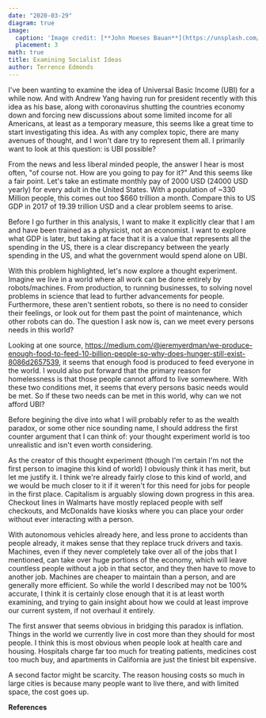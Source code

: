 ```yaml
---
date: "2020-03-29"
diagram: true
image:
  caption: 'Image credit: [**John Moeses Bauan**](https://unsplash.com/photos/OGZtQF8iC0g)'
  placement: 3
math: true
title: Examining Socialist Ideas
author: Terrence Edmonds
---
```


I've been wanting to examine the idea of Universal Basic Income (UBI) for a while now. And with Andrew Yang having run for president recently with this idea as his base, along with coronavirus shutting the countries economy down and forcing new discussions about some limited income for all Americans, at least as a temporary measure, this seems like a great time to start investigating this idea. As with any complex topic, there are many avenues of thought, and I won't dare try to represent them all. I primarily want to look at this question: is UBI possible?

From the news and less liberal minded people, the answer I hear is most often, "of course not. How are you going to pay for it?" And this seems like a fair point. Let's take an estimate monthly pay of 2000 USD (24000 USD yearly) for every adult in the United States. With a population of ~330 Million people, this comes out too  $660 trillion a month. Compare this to US GDP in 2017 of 19.39 trillion USD and a clear problem seems to arise. 

Before I go further in this analysis, I want to make it explicitly clear that I am and have been trained as a physicist, not an economist. I want to explore what GDP is later, but taking at face that it is a value that represents all the spending in the US, there is a clear discrepancy between the yearly spending in the US, and what the government would spend alone on UBI.

With this problem highlighted, let's now explore a thought experiment. Imagine we live in a world where all work can be done entirely by robots/machines. From production, to running businesses, to solving novel problems in science that lead to further advancements for people. Furthermore, these aren't sentient robots, so there is no need to consider their feelings, or look out for them past the point of maintenance, which other robots can do. The question I ask now is, can we meet every persons needs in this world? 

Looking at one source, https://medium.com/@jeremyerdman/we-produce-enough-food-to-feed-10-billion-people-so-why-does-hunger-still-exist-8086d2657539, it seems that enough food is produced to feed everyone in the world. I would also put forward that the primary reason for homelessness is that those people cannot afford to live somewhere. With these two conditions met, it seems that every persons basic needs would be met. So if these two needs can be met in this world, why can we not afford UBI?

Before begining the dive into what I will probably refer to as the wealth paradox, or some other nice sounding name, I should address the first counter argument that I can think of: your thought experiment world is too unrealistic and isn't even worth considering. 

As the creator of this thought experiment (though I'm certain I'm not the first person to imagine this kind of world) I obviously think it has merit, but let me justify it. I think we're already fairly close to this kind of world, and we would be much closer to it if it weren't for this need for jobs for people in the first place. Capitalism is arguably slowing down progress in this area. Checkout lines in Walmarts have mostly replaced people with self checkouts, and McDonalds have kiosks where you can place your order without ever interacting with a person.

With autonomous vehicles already here, and less prone to accidents than people already, it makes sense that they replace truck drivers and taxis. Machines, even if they never completely take over all of the jobs that I mentioned, can take over huge portions of the economy, which will leave countless people without a job in that sector, and they then have to move to another job. Machines are cheaper to maintain than a person, and are generally more efficient. So while the world I described may not be 100% accurate, I think it is certainly close enough that it is at least worth examining, and trying to gain insight about how we could at least improve our current system, if not overhaul it entirely.

The first answer that seems obvious in bridging this paradox is inflation. Things in the world we currently live in cost more than they should for most people. I think this is most obvious when people look at health care and housing. Hospitals charge far too much for treating patients, medicines cost too much buy, and apartments in California are just the tiniest bit expensive. 

A second factor might be scarcity. The reason housing costs so much in large cities is because many people want to live there, and with limited space, the cost goes up. 

**References**

